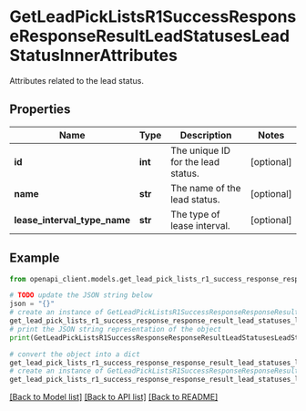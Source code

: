 # GetLeadPickListsR1SuccessResponseResponseResultLeadStatusesLeadStatusInnerAttributes

Attributes related to the lead status.

## Properties

Name | Type | Description | Notes
------------ | ------------- | ------------- | -------------
**id** | **int** | The unique ID for the lead status. | [optional] 
**name** | **str** | The name of the lead status. | [optional] 
**lease_interval_type_name** | **str** | The type of lease interval. | [optional] 

## Example

```python
from openapi_client.models.get_lead_pick_lists_r1_success_response_response_result_lead_statuses_lead_status_inner_attributes import GetLeadPickListsR1SuccessResponseResponseResultLeadStatusesLeadStatusInnerAttributes

# TODO update the JSON string below
json = "{}"
# create an instance of GetLeadPickListsR1SuccessResponseResponseResultLeadStatusesLeadStatusInnerAttributes from a JSON string
get_lead_pick_lists_r1_success_response_response_result_lead_statuses_lead_status_inner_attributes_instance = GetLeadPickListsR1SuccessResponseResponseResultLeadStatusesLeadStatusInnerAttributes.from_json(json)
# print the JSON string representation of the object
print(GetLeadPickListsR1SuccessResponseResponseResultLeadStatusesLeadStatusInnerAttributes.to_json())

# convert the object into a dict
get_lead_pick_lists_r1_success_response_response_result_lead_statuses_lead_status_inner_attributes_dict = get_lead_pick_lists_r1_success_response_response_result_lead_statuses_lead_status_inner_attributes_instance.to_dict()
# create an instance of GetLeadPickListsR1SuccessResponseResponseResultLeadStatusesLeadStatusInnerAttributes from a dict
get_lead_pick_lists_r1_success_response_response_result_lead_statuses_lead_status_inner_attributes_from_dict = GetLeadPickListsR1SuccessResponseResponseResultLeadStatusesLeadStatusInnerAttributes.from_dict(get_lead_pick_lists_r1_success_response_response_result_lead_statuses_lead_status_inner_attributes_dict)
```
[[Back to Model list]](../README.md#documentation-for-models) [[Back to API list]](../README.md#documentation-for-api-endpoints) [[Back to README]](../README.md)


